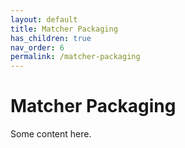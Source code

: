 ```yaml
---
layout: default
title: Matcher Packaging
has_children: true
nav_order: 6
permalink: /matcher-packaging
---
```


# Matcher Packaging
Some content here.